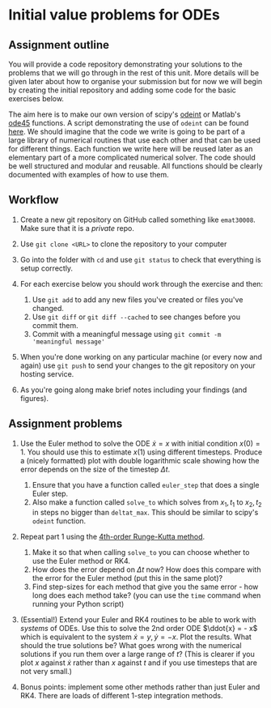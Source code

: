 # Initial value problems for ODEs

## Assignment outline

You will provide a code repository demonstrating your solutions to the problems
that we will go through in the rest of this unit. More details will be given
later about how to organise your submission but for now we will begin by
creating the initial repository and adding some code for the basic exercises
below.

The aim here is to make our own version of scipy's [odeint][] or Matlab's
[ode45][] functions. A script demonstrating the use of `odeint` can be found
[here](solveode.py). We should imagine that the code we write is going to be
part of a large library of numerical routines that use each other and that can
be used for different things. Each function we write here will be reused later
as an elementary part of a more complicated numerical solver. The code should
be well structured and modular and reusable. All functions should be clearly
documented with examples of how to use them.

[odeint]: https://docs.scipy.org/doc/scipy/reference/generated/scipy.integrate.odeint.html
[ode45]: https://uk.mathworks.com/help/matlab/ref/ode45.html

## Workflow

1. Create a new git repository on GitHub called something like
   `emat30008`. Make sure that it is a *private* repo.

2. Use `git clone <URL>` to clone the repository to your computer

3. Go into the folder with `cd` and use `git status` to check that everything
   is setup correctly.

4. For each exercise below you should work through the exercise and then:
   1. Use `git add` to add any new files you've created or files you've
      changed.
   2. Use `git diff` or `git diff --cached` to see changes before you commit
      them.
   3. Commit with a meaningful message using `git commit -m 'meaningful message'`

5. When you're done working on any particular machine (or every now and again)
   use `git push` to send your changes to the git repository on your hosting
   service.

6. As you're going along make brief notes including your findings (and
   figures).

## Assignment problems

1. Use the Euler method to solve the ODE $\dot{x} = x$ with initial
   condition $x(0) = 1$. You should use this to estimate $x(1)$ using
   different timesteps. Produce a (nicely formatted) plot with double
   logarithmic scale showing how the error depends on the size of the timestep
   $\Delta t$.

   1. Ensure that you have a function called `euler_step` that does a single Euler step.
   1. Also make a function called `solve_to` which solves from $x_1,t_1$ to $x_2,t_2$
      in steps no bigger than `deltat_max`. This should be similar to scipy's `odeint` function.

2. Repeat part 1 using the [4th-order Runge-Kutta
   method](https://en.wikipedia.org/wiki/Runge%E2%80%93Kutta_methods#The_Runge.E2.80.93Kutta_method).
   1. Make it so that when calling `solve_to` you can choose whether to use the Euler
      method or RK4.
   2. How does the error depend on $\Delta t$ now? How does this compare
      with the error for the Euler method (put this in the same plot)?
   3. Find step-sizes for each method that give you the same error - how long
      does each method take? (you can use the `time` command when running your
      Python script)

3. (Essential!) Extend your Euler and RK4 routines to be able to work with
   *systems* of ODEs. Use this to solve the 2nd order ODE $\ddot{x} = - x$
   which is equivalent to the system $\dot{x} = y, \dot{y} = -x$. Plot the
   results. What should the true solutions be? What goes wrong with the
   numerical solutions if you run them over a large range of $t$? (This is
   clearer if you plot $x$ against $\dot{x}$ rather than $x$ against
   $t$ and if you use timesteps that are not very small.)

4. Bonus points: implement some other methods rather than just Euler and RK4.
   There are loads of different 1-step integration methods.
